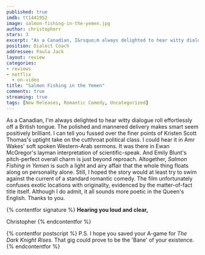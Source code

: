 ```yaml
---
published: true
imdb: tt1441952
image: salmon-fishing-in-the-yemen.jpg
author: christopherr
stars: 3
excerpt: "As a Canadian, I&rsquo;m always delighted to hear witty dialogue roll effortlessly off a British tongue. The polished and mannered delivery makes smart seem positively brilliant. I can tell you fussed over the finer points of Kristen Scott Thomas&rsquo;s uptight take on the cutthroat political class. I could hear it in Amr Wakes&rsquo; soft spoken Western-Arab sermons. It was there in Ewan McGregor&rsquo;s layman interpretation of scientific-speak. And Emily Blunt&rsquo;s pitch-perfect overall charm is just beyond reproach." 
position: Dialect Coach
addressee: Paula Jack
layout: review
categories:
- reviews
- netflix
  - on-video
title: "Salmon Fishing in the Yemen"
comments: true
streaming: true
tags: [New Releases, Romantic Comedy, Uncategorized]
---
```

As a Canadian, I'm always delighted to hear witty dialogue roll effortlessly off a British tongue. The polished and mannered delivery makes smart seem positively brilliant. I can tell you fussed over the finer points of Kristen Scott Thomas's uptight take on the cutthroat political class. I could hear it in Amr Wakes' soft spoken Western-Arab sermons. It was there in Ewan McGregor's layman interpretation of scientific-speak. And Emily Blunt's pitch-perfect overall charm is just beyond reproach. Altogether, _Salmon Fishing in Yemen_ is such a light and airy affair that the whole thing floats along on personality alone. Still, I hoped the story would at least try to swim against the current of a standard romantic comedy. The film unfortunately confuses exotic locations with originality, evidenced by the matter-of-fact title itself. Although I do admit, it all sounds more poetic in the Queen's English. Thanks to you.

{% contentfor signature %}
**Hearing you loud and clear,**

Christopher
{% endcontentfor %}

{% contentfor postscript %}
P.S. I hope you saved your A-game for _The Dark Knight Rises_. That gig could prove to be the 'Bane' of your existence.
{% endcontentfor %}